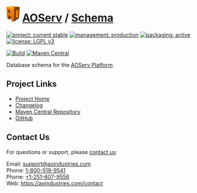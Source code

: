 # [<img src="ao-logo.png" alt="AO Logo" width="35" height="40">](https://github.com/aoindustries) [AOServ](https://aoindustries.com/aoserv/) / [Schema](https://github.com/aoindustries/aoserv-schema)

[![project: current stable](https://aoindustries.com/ao-badges/project-current-stable.svg)](https://aoindustries.com/life-cycle#project-current-stable)
[![management: production](https://aoindustries.com/ao-badges/management-production.svg)](https://aoindustries.com/life-cycle#management-production)
[![packaging: active](https://aoindustries.com/ao-badges/packaging-active.svg)](https://aoindustries.com/life-cycle#packaging-active)  
[![license: LGPL v3](https://aoindustries.com/ao-badges/license-lgpl-3.0.svg)](https://www.gnu.org/licenses/lgpl-3.0)

[![Build](https://github.com/aoindustries/aoserv-schema/workflows/Build/badge.svg?branch=master)](https://github.com/aoindustries/aoserv-schema/actions?query=workflow%3ABuild)
[![Maven Central](https://maven-badges.herokuapp.com/maven-central/com.aoindustries/aoserv-schema/badge.svg)](https://maven-badges.herokuapp.com/maven-central/com.aoindustries/aoserv-schema)

Database schema for the [AOServ Platform](https://aoindustries.com/aoserv/).

## Project Links
* [Project Home](https://aoindustries.com/aoserv/schema/)
* [Changelog](https://aoindustries.com/aoserv/schema/changelog)
* [Maven Central Repository](https://search.maven.org/artifact/com.aoindustries/aoserv-schema)
* [GitHub](https://github.com/aoindustries/aoserv-schema)

## Contact Us
For questions or support, please [contact us](https://aoindustries.com/contact):

Email: [support@aoindustries.com](mailto:support@aoindustries.com)  
Phone: [1-800-519-9541](tel:1-800-519-9541)  
Phone: [+1-251-607-9556](tel:+1-251-607-9556)  
Web: https://aoindustries.com/contact
